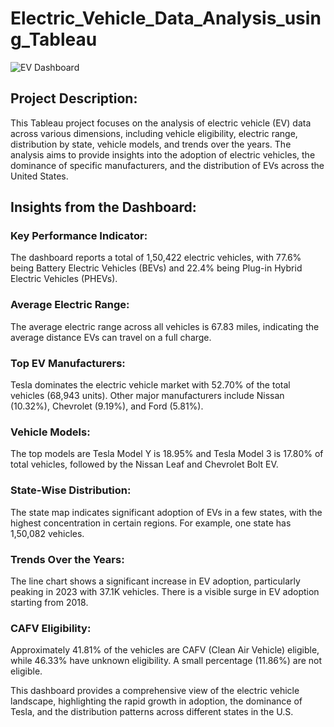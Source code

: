# Electric_Vehicle_Data_Analysis_using_Tableau
![EV Dashboard](https://github.com/user-attachments/assets/7d89744a-061f-4886-90b8-ce9645202495)

## Project Description:
This Tableau project focuses on the analysis of electric vehicle (EV) data across various dimensions, including vehicle eligibility, electric range, distribution by state, vehicle models, and trends over the years. The analysis aims to provide insights into the adoption of electric vehicles, the dominance of specific manufacturers, and the distribution of EVs across the United States.

## Insights from the Dashboard:

### Key Performance Indicator:
The dashboard reports a total of 1,50,422 electric vehicles, with 77.6% being Battery Electric Vehicles (BEVs) and 22.4% being Plug-in Hybrid Electric Vehicles (PHEVs).

### Average Electric Range:
The average electric range across all vehicles is 67.83 miles, indicating the average distance EVs can travel on a full charge.

### Top EV Manufacturers:
Tesla dominates the electric vehicle market with 52.70% of the total vehicles (68,943 units).
Other major manufacturers include Nissan (10.32%), Chevrolet (9.19%), and Ford (5.81%).

### Vehicle Models:
The top models are Tesla Model Y is 18.95% and Tesla Model 3 is 17.80% of total vehicles, followed by the Nissan Leaf and Chevrolet Bolt EV.

### State-Wise Distribution:
The state map indicates significant adoption of EVs in a few states, with the highest concentration in certain regions. For example, one state has 1,50,082 vehicles.

### Trends Over the Years:
The line chart shows a significant increase in EV adoption, particularly peaking in 2023 with 37.1K vehicles. There is a visible surge in EV adoption starting from 2018.

### CAFV Eligibility:
Approximately 41.81% of the vehicles are CAFV (Clean Air Vehicle) eligible, while 46.33% have unknown eligibility. A small percentage (11.86%) are not eligible.

This dashboard provides a comprehensive view of the electric vehicle landscape, highlighting the rapid growth in adoption, the dominance of Tesla, and the distribution patterns across different states in the U.S.

